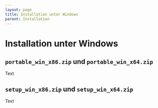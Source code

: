 ```yaml
---
layout: page
title: Installation unter Windows
parent: Installation
---
```


# Installation unter Windows

## `portable_win_x86.zip` und `portable_win_x64.zip`

Text

## `setup_win_x86.zip` und `setup_win_x64.zip`

Text